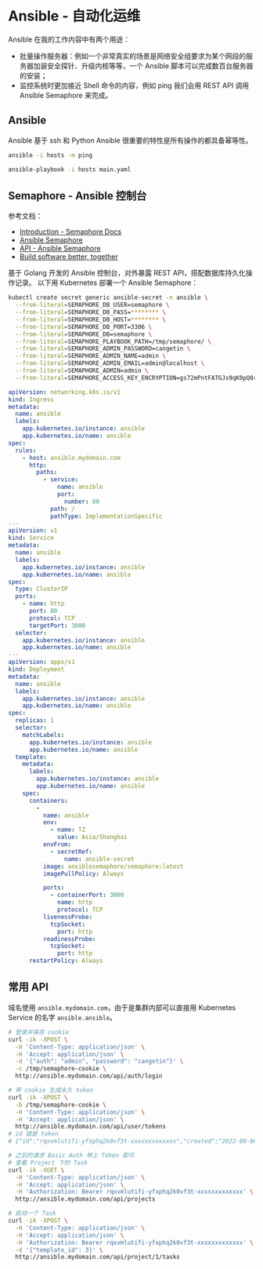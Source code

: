 
# Ansible - 自动化运维
Ansible 在我的工作内容中有两个用途：

- 批量操作服务器：例如一个非常真实的场景是网络安全组要求为某个网段的服务器加装安全探针、升级内核等等，一个 Ansible 脚本可以完成数百台服务器的安装；
- 监控系统时更加接近 Shell 命令的内容，例如 ping 我们会用 REST API 调用 Ansible Semaphore 来完成。

## Ansible
Ansible 基于 ssh 和 Python
Ansible 很重要的特性是所有操作的都具备幂等性。
```bash
ansible -i hosts -m ping

ansible-playbook -i hosts main.yaml
```

## Semaphore - Ansible 控制台
参考文档：

- [Introduction - Semaphore Docs](https://docs.ansible-semaphore.com/)
- [Ansible Semaphore](https://demo.ansible-semaphore.com/)
- [API - Ansible Semaphore](https://www.semui.co/api-docs/)
- [Build software better, together](https://github.com/fiftin/ansible-semaphore-deploy-demo)

基于 Golang 开发的 Ansible 控制台，对外暴露 REST API，搭配数据库持久化操作记录。
以下用 Kubernetes 部署一个 Ansible Semaphore：
```bash
kubectl create secret generic ansible-secret -n ansible \
  --from-literal=SEMAPHORE_DB_USER=semaphore \
  --from-literal=SEMAPHORE_DB_PASS=******** \
  --from-literal=SEMAPHORE_DB_HOST=******** \
  --from-literal=SEMAPHORE_DB_PORT=3306 \
  --from-literal=SEMAPHORE_DB=semaphore \
  --from-literal=SEMAPHORE_PLAYBOOK_PATH=/tmp/semaphore/ \
  --from-literal=SEMAPHORE_ADMIN_PASSWORD=cangetin \
  --from-literal=SEMAPHORE_ADMIN_NAME=admin \
  --from-literal=SEMAPHORE_ADMIN_EMAIL=admin@localhost \
  --from-literal=SEMAPHORE_ADMIN=admin \
  --from-literal=SEMAPHORE_ACCESS_KEY_ENCRYPTION=gs72mPntFATGJs9qK0pQ0rKtfidlexiMjYCH9gWKhTU=
```
```yaml
apiVersion: networking.k8s.io/v1
kind: Ingress
metadata:
  name: ansible
  labels:
    app.kubernetes.io/instance: ansible
    app.kubernetes.io/name: ansible
spec:
  rules:
    - host: ansible.mydomain.com
      http:
        paths:
          - service:
              name: ansible
              port:
                number: 80
            path: /
            pathType: ImplementationSpecific
---
apiVersion: v1
kind: Service
metadata:
  name: ansible
  labels:
    app.kubernetes.io/instance: ansible
    app.kubernetes.io/name: ansible
spec:
  type: ClusterIP
  ports:
    - name: http
      port: 80
      protocol: TCP
      targetPort: 3000
  selector:
    app.kubernetes.io/instance: ansible
    app.kubernetes.io/name: ansible
---
apiVersion: apps/v1
kind: Deployment
metadata:
  name: ansible
  labels:
    app.kubernetes.io/instance: ansible
    app.kubernetes.io/name: ansible
spec:
  replicas: 1
  selector:
    matchLabels:
      app.kubernetes.io/instance: ansible
      app.kubernetes.io/name: ansible
  template:
    metadata:
      labels:
        app.kubernetes.io/instance: ansible
        app.kubernetes.io/name: ansible
    spec:
      containers:
        -
          name: ansible
          env:
            - name: TZ
              value: Asia/Shanghai
          envFrom:
            - secretRef:
                name: ansible-secret
          image: ansiblesemaphore/semaphore:latest
          imagePullPolicy: Always

          ports:
            - containerPort: 3000
              name: http
              protocol: TCP
          livenessProbe:
            tcpSocket:
              port: http
          readinessProbe:
            tcpSocket:
              port: http
      restartPolicy: Always
```

## 常用 API
域名使用 `ansible.mydomain.com`，由于是集群内部可以直接用 Kubernetes Service 的名字 `ansible.ansible`。
```bash
# 登录并保存 cookie
curl -ik -XPOST \
  -H 'Content-Type: application/json' \
  -H 'Accept: application/json' \
  -d '{"auth": "admin", "password": "cangetin"}' \
  -c /tmp/semaphore-cookie \
  http://ansible.mydomain.com/api/auth/login

# 带 cookie 生成永久 token
curl -ik -XPOST \
  -b /tmp/semaphore-cookie \
  -H 'Content-Type: application/json' \
  -H 'Accept: application/json' \
  http://ansible.mydomain.com/api/user/tokens
# id 就是 token
# {"id":"rqxvmlutifi-yfxphq2k0vf3t-xxxxxxxxxxxxx","created":"2022-09-06T08:10:11Z","expired":false,"user_id":1}

# 之后的请求 Basic Auth 带上 Token 即可
# 查看 Project 下的 Task
curl -ik -XGET \
  -H 'Content-Type: application/json' \
  -H 'Accept: application/json' \
  -H 'Authorization: Bearer rqxvmlutifi-yfxphq2k0vf3t-xxxxxxxxxxxxx' \
  http://ansible.mydomain.com/api/projects

# 启动一个 Task
curl -ik -XPOST \
  -H 'Content-Type: application/json' \
  -H 'Accept: application/json' \
  -H 'Authorization: Bearer rqxvmlutifi-yfxphq2k0vf3t-xxxxxxxxxxxxx' \
  -d '{"template_id": 3}' \
  http://ansible.mydomain.com/api/project/1/tasks
```

